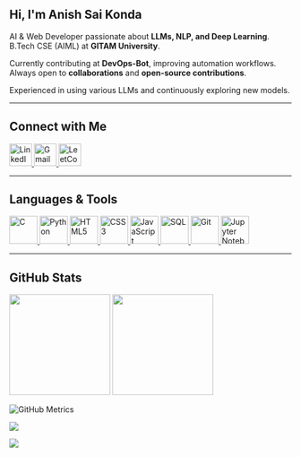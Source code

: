 ## Hi, I'm Anish Sai Konda  

AI & Web Developer passionate about **LLMs, NLP, and Deep Learning**.  
B.Tech CSE (AIML) at **GITAM University**.  

Currently contributing at **DevOps-Bot**, improving automation workflows.  
Always open to **collaborations** and **open-source contributions**. 

Experienced in using various LLMs and continuously exploring new models.

---

## Connect with Me  
<p align="left">
  <a href="https://www.linkedin.com/in/anish-sai-k-t-6263a324a/" target="_blank">
    <img src="https://upload.wikimedia.org/wikipedia/commons/c/ca/LinkedIn_logo_initials.png" alt="LinkedIn" width="40" height="40"/>
  </a>
  <a href="mailto:anishkst25@gmail.com" target="_blank">
    <img src="https://upload.wikimedia.org/wikipedia/commons/7/7e/Gmail_icon_(2020).svg" alt="Gmail" width="40" height="40"/>
  </a>
 <a href="https://leetcode.com/AnishKS07/" target="_blank">
    <img src="https://upload.wikimedia.org/wikipedia/commons/1/19/LeetCode_logo_black.png" alt="LeetCode" width="40" height="40"/>
</a>

</p>

---

## Languages & Tools  
<p align="left">
  <a href="https://devdocs.io/c/" target="_blank">
    <img src="https://upload.wikimedia.org/wikipedia/commons/1/19/C_Logo.png" alt="C" width="50" height="50"/>
  </a>
  <a href="https://www.python.org/" target="_blank">
    <img src="https://upload.wikimedia.org/wikipedia/commons/c/c3/Python-logo-notext.svg" alt="Python" width="50" height="50"/>
  </a>
  <a href="https://developer.mozilla.org/en-US/docs/Web/HTML" target="_blank">
    <img src="https://upload.wikimedia.org/wikipedia/commons/6/61/HTML5_logo_and_wordmark.svg" alt="HTML5" width="50" height="50"/>
  </a>
  <a href="https://developer.mozilla.org/en-US/docs/Web/CSS" target="_blank">
    <img src="https://upload.wikimedia.org/wikipedia/commons/d/d5/CSS3_logo_and_wordmark.svg" alt="CSS3" width="50" height="50"/>
  </a>
  <a href="https://developer.mozilla.org/en-US/docs/Web/JavaScript" target="_blank">
    <img src="https://upload.wikimedia.org/wikipedia/commons/6/6a/JavaScript-logo.png" alt="JavaScript" width="50" height="50"/>
  </a>
  <a href="https://en.wikipedia.org/wiki/SQL" target="_blank">
    <img src="https://upload.wikimedia.org/wikipedia/commons/8/87/Sql_data_base_with_logo.png" alt="SQL" width="50" height="50"/>
  </a>
  <a href="https://git-scm.com/" target="_blank">
    <img src="https://git-scm.com/images/logos/downloads/Git-Icon-1788C.png" alt="Git" width="50" height="50"/>
  </a>
  <a href="https://jupyter.org/" target="_blank">
    <img src="https://upload.wikimedia.org/wikipedia/commons/3/38/Jupyter_logo.svg" alt="Jupyter Notebook" width="50" height="50"/>
  </a>
</p>

---

## GitHub Stats  
<p align="left">
  <img src="https://github-readme-streak-stats.herokuapp.com/?user=anishks07&theme=dark&hide_border=false" height="180px"/>
  <img src="https://github-readme-stats.vercel.app/api/top-langs/?username=anishks07&layout=compact&theme=dark" height="180px"/>
  <p align="left">
  <img src="https://github.com/anishks07/metrics/blob/main/github-metrics.svg" alt="GitHub Metrics" />
</p>

  <img src="https://github-readme-activity-graph.vercel.app/graph?username=anishks07&theme=github-dark" />
  


  
</p>  

<p align="left">
  <img src="https://komarev.com/ghpvc/?username=anishks07&color=blue&style=flat-square"/>
</p>
